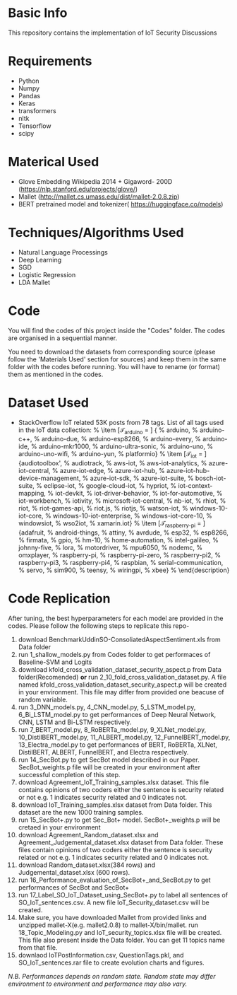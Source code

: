 # Basic Info
This repository contains the implementation of IoT Security Discussions
# Requirements

*   Python
*   Numpy
*   Pandas
*   Keras
*   transformers
*   nltk
*   Tensorflow
*   scipy

# Materical Used
*   Glove Embedding Wikipedia 2014 + Gigaword- 200D (https://nlp.stanford.edu/projects/glove/)
*   Mallet (http://mallet.cs.umass.edu/dist/mallet-2.0.8.zip)
*   BERT pretrained model and tokenizer( https://huggingface.co/models)

# Techniques/Algorithms Used
*   Natural Language Processings 
*   Deep Learning
*   SGD
*   Logistic Regression
*   LDA Mallet

# Code
You will find the codes of this project inside the "Codes" folder. The codes are organised in a sequential manner.

You need to download the datasets from corresponding source (please follow the 'Materials Used' section for sources) and keep them in the same folder with the codes before running. You will have to rename (or format) them as mentioned in the codes.

# Dataset Used
*   StackOverflow IoT related 53K posts from 78 tags.
    List of all tags used in the IoT data collection:
% \item [$\mathcal{T_{\text{arduino}}}$ = ] \{
% arduino,
%   arduino-c++,
%   arduino-due,
%   arduino-esp8266,
%   arduino-every,
%   arduino-ide,
%   arduino-mkr1000,
%   arduino-ultra-sonic,
%   arduino-uno,
%   arduino-uno-wifi,
%   arduino-yun,
%   platformio\}
% \item [$\mathcal{T_{\text{iot}}}$ = ] \{audiotoolbox',
%   audiotrack,
%   aws-iot,
%   aws-iot-analytics,
%   azure-iot-central,
%   azure-iot-edge,
%   azure-iot-hub,
%   azure-iot-hub-device-management,
%   azure-iot-sdk,
%   azure-iot-suite,
%   bosch-iot-suite,
%   eclipse-iot,
%   google-cloud-iot,
%   hypriot,
%   iot-context-mapping,
%   iot-devkit,
%   iot-driver-behavior,
%   iot-for-automotive,
%   iot-workbench,
%   iotivity,
%   microsoft-iot-central,
%   nb-iot,
%   rhiot,
%   riot,
%   riot-games-api,
%   riot.js,
%   riotjs,
%   watson-iot,
%   windows-10-iot-core,
%   windows-10-iot-enterprise,
%   windows-iot-core-10,
%   windowsiot,
%   wso2iot,
%   xamarin.iot\}
% \item [$\mathcal{T_{\text{raspberry-pi}}}$ = ] \{adafruit,
%   android-things,
%   attiny,
%   avrdude,
%   esp32,
%   esp8266,
%   firmata,
%   gpio,
%   hm-10,
%   home-automation,
%   intel-galileo,
%   johnny-five,
%   lora,
%   motordriver,
%   mpu6050,
%   nodemc,
%   omxplayer,
%   raspberry-pi,
%   raspberry-pi-zero,
%   raspberry-pi2,
%   raspberry-pi3,
%   raspberry-pi4,
%   raspbian,
%   serial-communication,
%   servo,
%   sim900,
%   teensy,
%   wiringpi,
%   xbee\}
% \end{description}
# Code Replication
After tuning, the best hyperparameters for each model are provided in the codes. Please follow the following steps to replicate this repo- 
1. download BenchmarkUddinSO-ConsoliatedAspectSentiment.xls from Data folder
1. run 1_shallow_models.py from Codes folder to get performaces of Baseline-SVM and Logits
1. download kfold_cross_validation_dataset_security_aspect.p from Data folder(Recomended) **or** run 2_10_fold_cross_validation_dataset.py. A file named kfold_cross_validation_dataset_security_aspect.p will be created in your environment. This file may differ from provided one beacuse of random variable. 
1. run 3_DNN_models.py, 4_CNN_model.py, 5_LSTM_model.py, 6_Bi_LSTM_model.py to get performances of Deep Neural Network, CNN, LSTM and Bi-LSTM respectively.
1. run 7_BERT_model.py, 8_RoBERTa_model.py, 9_XLNet_model.py, 10_DistilBERT_model.py, 11_ALBERT_model.py, 12_FunnelBERT_model.py, 13_Electra_model.py to get performances of BERT, RoBERTa, XLNet, DistilBERT, ALBERT, FunnelBERT, and Electra respectively.
1. run 14_SecBot.py to get SecBot model described in our Paper. SecBot_weights.p file will be created in your environment after successful completion of this step. 
1. download Agreement_IoT_Training_samples.xlsx dataset. This file contains opinions of two coders either the sentence is security related or not e.g. 1 indicates security related and 0 indicates not. 
1. download IoT_Training_samples.xlsx dataset from Data folder. This dataset are the new 1000 training samples. 
1. run 15\_SecBot+.py to get Sec\_Bot+ model. SecBot+\_weights.p will be cretaed in your environment
1. download Agreement\_Random_dataset.xlsx and Agreement_Judgemental_dataset.xlsx dataset from Data folder. These files contain opinions of two coders either the sentence is security related or not e.g. 1 indicates security related and 0 indicates not.
1. download Random_dataset.xlsx(384 rows) and Judgemental_dataset.xlsx (600 rows).
1. run 16_Performance\_evaluation\_of\_SecBot\+\_and\_SecBot.py to get performances of SecBot and SecBot+
1. run 17_Label_SO_IoT_Dataset_using_SecBot+.py to label all sentences of SO_IoT_sentences.csv. A new file IoT_Security_dataset.csv will be created.
1. Make sure, you have downloaded Mallet from provided links and unzipped mallet-X(e.g. mallet2.0.8) to mallet-X/bin/mallet. run 18_Topic_Modeling.py and IoT_security_topics.xlsx file will be created. This file also present inside the Data folder. You can get 11 topics name from that file.
1. downlaod IoTPostInformation.csv, QuestionTags.pkl, and SO_IoT_sentences.rar file to create evolution charts and figures.

_N.B. Performances depends on random state. Random state may differ environment to environment and performance may also vary._
